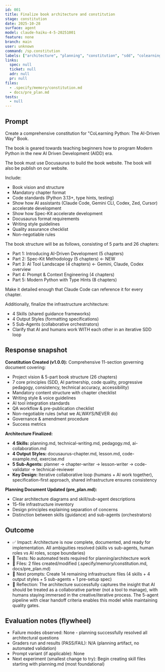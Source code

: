 ```yaml
---
id: 001
title: Finalize book architecture and constitution
stage: constitution
date: 2025-10-28
surface: agent
model: claude-haiku-4-5-20251001
feature: none
branch: main
user: unknown
command: /sp.constitution
labels: ["architecture", "planning", "constitution", "sdd", "colearning-python"]
links:
  spec: null
  ticket: null
  adr: null
  pr: null
files:
  - .specify/memory/constitution.md
  - docs/pre_plan.md
tests:
  - null
---
```


## Prompt

Create a comprehensive constitution for "CoLearning Python: The AI-Driven Way" Book.

The book is geared towards teaching beginners how to program Modern Python in the new AI Driven Development (AIDD) era.

The book must use Docusaurus to build the book website. The book will also be publish on our website.

Include:

- Book vision and structure
- Mandatory chapter format
- Code standards (Python 3.13+, type hints, testing)
- Show how AI assistants (Claude Code, Gemini CLI, Codex, Zed, Cursor) accelerate development
- Show how Spec-Kit accelerate development
- Docusaurus format requirements
- Writing style guidelines
- Quality assurance checklist
- Non-negotiable rules

The book structure will be as follows, consisting of 5 parts and 26 chapters:
- Part 1: Introducing AI-Driven Development (5 chapters)
- Part 2: Spec-Kit Methodology (5 chapters) ← NEW
- Part 3: AI Tool Landscape (4 chapters) ← Gemini, Claude, Codex overview
- Part 4: Prompt & Context Engineering (4 chapters)
- Part 5: Modern Python with Type Hints (8 chapters)

Make it detailed enough that Claude Code can reference it for every chapter.

Additionally, finalize the infrastructure architecture:
- 4 Skills (shared guidance frameworks)
- 4 Output Styles (formatting specifications)
- 5 Sub-Agents (collaborative orchestrators)
- Clarify that AI and humans work WITH each other in an iterative SDD loop

## Response snapshot

**Constitution Created (v1.0.0):** Comprehensive 11-section governing document covering:
- Project vision & 5-part book structure (26 chapters)
- 7 core principles (SDD, AI partnership, code quality, progressive pedagogy, consistency, technical accuracy, accessibility)
- Mandatory content structure with chapter checklist
- Writing style & voice guidelines
- AI tool integration standards
- QA workflow & pre-publication checklist
- Non-negotiable rules (what we ALWAYS/NEVER do)
- Governance & amendment procedure
- Success metrics

**Architecture Finalized:**
- **4 Skills:** planning.md, technical-writing.md, pedagogy.md, ai-collaboration.md
- **4 Output Styles:** docusaurus-chapter.md, lesson.md, code-example.md, exercise.md
- **5 Sub-Agents:** planner → chapter-writer → lesson-writer → code-validator → technical-reviewer
- **Key Design:** Iterative collaborative loop (humans + AI work together), specification-first approach, shared infrastructure ensures consistency

**Planning Document Updated (pre_plan.md):**
- Clear architecture diagrams and skill/sub-agent descriptions
- 15-file infrastructure inventory
- Design principles explaining separation of concerns
- Distinction between skills (guidance) and sub-agents (orchestrators)

## Outcome

- ✅ Impact: Architecture is now complete, documented, and ready for implementation. All ambiguities resolved (skills vs sub-agents, human roles vs AI roles, scope boundaries)
- 🧪 Tests: No automated tests required for planning/architecture work
- 📁 Files: 2 files created/modified (.specify/memory/constitution.md, docs/pre_plan.md)
- 🔁 Next prompts: Create 14 remaining infrastructure files (4 skills + 4 output styles + 5 sub-agents + 1 pre-setup spec)
- 🧠 Reflection: The architecture successfully captures the insight that AI should be treated as a collaborative partner (not a tool to manage), with humans staying immersed in the creative/iterative process. The 5-agent pipeline with clear handoff criteria enables this model while maintaining quality gates.

## Evaluation notes (flywheel)

- Failure modes observed: None - planning successfully resolved all architectural questions
- Graders run and results (PASS/FAIL): N/A (planning artifact, no automated validation)
- Prompt variant (if applicable): None
- Next experiment (smallest change to try): Begin creating skill files starting with planning.md (most foundational)

